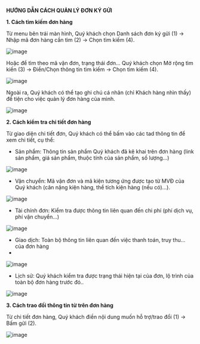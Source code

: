 
**HƯỚNG DẪN CÁCH QUẢN LÝ ĐƠN KÝ GỬI**

**1.	Cách tìm kiếm đơn hàng**

Từ menu bên trái màn hình, Quý khách chọn Danh sách đơn ký gửi (1) -> Nhập mã đơn hàng cần tìm (2) -> Chọn tìm kiếm (4).

![image](https://user-images.githubusercontent.com/85599407/128120609-4ced45c8-64e2-4020-97f2-288acb45cfc4.png)

Hoặc để tìm theo mã vận đơn, trạng thái đơn… Quý khách chọn Mở rộng tìm kiến (3) -> Điền/Chọn thông tin tìm kiếm -> Chọn tìm kiếm (4).

![image](https://user-images.githubusercontent.com/85599407/128120630-5b47d44e-1fcd-4a79-add9-1cb457cb3d36.png)

Ngoài ra, Quý khách có thể tạo ghi chú cá nhân (chỉ Khách hàng nhìn thấy) để tiện cho việc quản lý đơn hàng của mình.

![image](https://user-images.githubusercontent.com/85599407/128120647-153ee007-22e1-435f-80c8-c674a0f05ac7.png)

**2.	Cách kiểm tra chi tiết đơn hàng**

Từ giao diện chi tiết đơn, Quý khách có thể bấm vào các tad thông tin để xem chi tiết, cụ thể:

- Sản phẩm: Thông tin sản phẩm Quý khách đã kê khai trên đơn hàng (link sản phẩm, giá sản phẩm, thuộc tính của sản phẩm, số lượng…)

 ![image](https://user-images.githubusercontent.com/85599407/128120664-5447367f-2e9b-44bc-9c0a-1e7876cf2307.png)

- Vận chuyển: Mã vận đơn và mã kiện tương ứng được tạo từ MVĐ của Quý khách (cân nặng kiện hàng, thể tích kiện hàng (nếu có)…).

 ![image](https://user-images.githubusercontent.com/85599407/128120672-da33f0a6-033c-4cd0-9bc9-41b2447f9773.png)

- Tài chính đơn: Kiểm tra được thông tin liên quan đến chi phí (phí dịch vụ, phí vận chuyển…)

![image](https://user-images.githubusercontent.com/85599407/128120693-ff8c216f-47ee-4884-8896-5d16a6cc83c6.png)

- Giao dịch: Toàn bộ thông tin liên quan đến việc thanh toán, truy thu… của đơn hàng
- 
![image](https://user-images.githubusercontent.com/85599407/128120720-40f4dba7-0365-4b9a-a085-1492b9792030.png)

- Lịch sử: Quý khách kiểm tra được trạng thái hiện tại của đơn, lộ trình của toàn bộ đơn hàng trước đó..
 
![image](https://user-images.githubusercontent.com/85599407/128120730-f37b2981-c0b9-49c9-885c-0c5902ce5f0f.png)

**3.	Cách trao đối thông tin từ trên đơn hàng**

Từ chi tiết đơn hàng, Quý khách điền nội dung muốn hỗ trợ/trao đổi (1) -> Bấm gửi (2).
 
![image](https://user-images.githubusercontent.com/85599407/128120756-a71a9bfb-c24e-4cf8-84f9-93e46d37073b.png)
